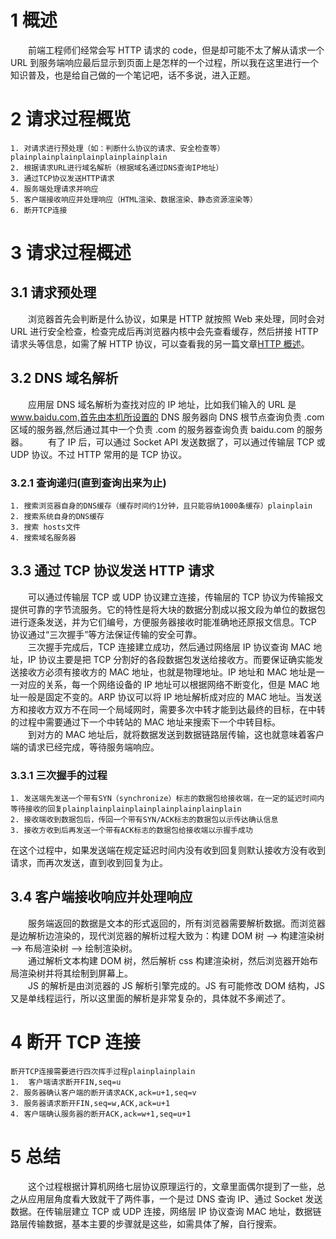 # 1 概述
&emsp;&emsp;前端工程师们经常会写 HTTP 请求的 code，但是却可能不太了解从请求一个 URL 到服务端响应最后显示到页面上是怎样的一个过程，所以我在这里进行一个知识普及，也是给自己做的一个笔记吧，话不多说，进入正题。

# 2 请求过程概览
	1. 对请求进行预处理（如：判断什么协议的请求、安全检查等）plainplainplainplainplainplainplain
	2. 根据请求URL进行域名解析（根据域名通过DNS查询IP地址）
	3. 通过TCP协议发送HTTP请求
	4. 服务端处理请求并响应
	5. 客户端接收响应并处理响应（HTML渲染、数据渲染、静态资源渲染等）
	6. 断开TCP连接

# 3 请求过程概述
## 3.1 请求预处理
&emsp;&emsp;浏览器首先会判断是什么协议，如果是 HTTP 就按照 Web 来处理，同时会对 URL 进行安全检查，检查完成后再浏览器内核中会先查看缓存，然后拼接 HTTP 请求头等信息，如需了解 HTTP 协议，可以查看我的另一篇文章[HTTP 概述](https://blog.csdn.net/qq_38781842/article/details/116269357)。
## 3.2 DNS 域名解析
&emsp;&emsp;应用层 DNS 域名解析为查找对应的 IP 地址，比如我们输入的 URL 是 www.baidu.com,首先由本机所设置的 DNS 服务器向 DNS 根节点查询负责 .com 区域的服务器,然后通过其中一个负责 .com 的服务器查询负责 baidu.com 的服务器。
&emsp;&emsp;有了 IP 后，可以通过 Socket API 发送数据了，可以通过传输层 TCP 或 UDP 协议。不过 HTTP 常用的是 TCP 协议。
### 3.2.1 查询递归(直到查询出来为止)
	1. 搜索浏览器自身的DNS缓存（缓存时间约1分钟，且只能容纳1000条缓存）plainplain
	2. 搜索系统自身的DNS缓存
	3. 搜索 hosts文件
	4. 搜索域名服务器
## 3.3 通过 TCP 协议发送 HTTP 请求
&emsp;&emsp;可以通过传输层 TCP 或 UDP 协议建立连接，传输层的 TCP 协议为传输报文提供可靠的字节流服务。它的特性是将大块的数据分割成以报文段为单位的数据包进行逐条发送，并为它们编号，方便服务器接收时能准确地还原报文信息。TCP 协议通过“三次握手”等方法保证传输的安全可靠。<br/>
&emsp;&emsp;三次握手完成后，TCP 连接建立成功，然后通过网络层 IP 协议查询 MAC 地址，IP 协议主要是把 TCP 分割好的各段数据包发送给接收方。而要保证确实能发送接收方必须有接收方的 MAC 地址，也就是物理地址。IP 地址和 MAC 地址是一一对应的关系，每一个网络设备的 IP 地址可以根据网络不断变化，但是 MAC 地址一般是固定不变的。ARP 协议可以将 IP 地址解析成对应的 MAC 地址。当发送方和接收方双方不在同一个局域网时，需要多次中转才能到达最终的目标，在中转的过程中需要通过下一个中转站的 MAC 地址来搜索下一个中转目标。<br/>
&emsp;&emsp;到对方的 MAC 地址后，就将数据发送到数据链路层传输，这也就意味着客户端的请求已经完成，等待服务端响应。
### 3.3.1 三次握手的过程
	1. 发送端先发送一个带有SYN（synchronize）标志的数据包给接收端，在一定的延迟时间内等待接收的回复plainplainplainplainplainplainplainplain
	2. 接收端收到数据包后，传回一个带有SYN/ACK标志的数据包以示传达确认信息
	3. 接收方收到后再发送一个带有ACK标志的数据包给接收端以示握手成功
在这个过程中，如果发送端在规定延迟时间内没有收到回复则默认接收方没有收到请求，而再次发送，直到收到回复为止。
## 3.4 客户端接收响应并处理响应
&emsp;&emsp;服务端返回的数据是文本的形式返回的，所有浏览器需要解析数据。而浏览器是边解析边渲染的，现代浏览器的解析过程大致为：构建 DOM 树 –> 构建渲染树 –> 布局渲染树 –> 绘制渲染树。<br/>
&emsp;&emsp;通过解析文本构建 DOM 树，然后解析 css 构建渲染树，然后浏览器开始布局渲染树并将其绘制到屏幕上。<br/>
&emsp;&emsp;JS 的解析是由浏览器的 JS 解析引擎完成的。JS 有可能修改 DOM 结构，JS 又是单线程运行，所以这里面的解析是非常复杂的，具体就不多阐述了。
# 4 断开 TCP 连接
	断开TCP连接需要进行四次挥手过程plainplainplain
	1.  客户端请求断开FIN,seq=u
	2. 服务器确认客户端的断开请求ACK,ack=u+1,seq=v
	3. 服务器请求断开FIN,seq=w,ACK,ack=u+1
	4. 客户端确认服务器的断开ACK,ack=w+1,seq=u+1
# 5 总结
&emsp;&emsp;这个过程根据计算机网络七层协议原理运行的，文章里面偶尔提到了一些，总之从应用层角度看大致就干了两件事，一个是过 DNS 查询 IP、通过 Socket 发送数据。在传输层建立 TCP 或 UDP 连接，网络层 IP 协议查询 MAC 地址，数据链路层传输数据，基本主要的步骤就是这些，如需具体了解，自行搜索。
